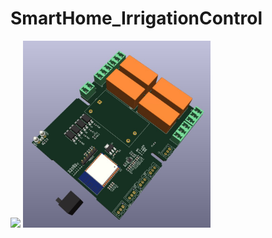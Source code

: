 # SmartHome_IrrigationControl





<img src="pict/Top.png" width="300">  <img src="hardware/RealyModul_1Wire_ADC.jpg" width="300">
